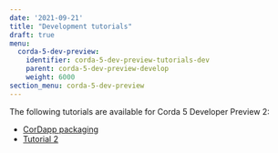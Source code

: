 ```yaml
---
date: '2021-09-21'
title: "Development tutorials"
draft: true
menu:
  corda-5-dev-preview:
    identifier: corda-5-dev-preview-tutorials-dev
    parent: corda-5-dev-preview-develop
    weight: 6000
section_menu: corda-5-dev-preview
---
```


The following tutorials are available for Corda 5 Developer Preview 2:
* [CorDapp packaging](packaging.html)
* [Tutorial 2](tutorial-two.html)
